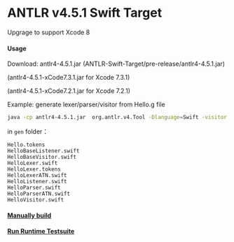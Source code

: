 
# ANTLR v4.5.1 Swift Target
Upgrage to support Xcode 8

#### Usage
Download: antlr4-4.5.1.jar (ANTLR-Swift-Target/pre-release/antlr4-4.5.1.jar)  

(antlr4-4.5.1-xCode7.3.1.jar for Xcode 7.3.1)

(antlr4-4.5.1-xCode7.2.1.jar for Xcode 7.2.1)

Example: generate lexer/parser/visitor from Hello.g file

```bash
java -cp antlr4-4.5.1.jar  org.antlr.v4.Tool -Dlanguage=Swift -visitor -o gen Hello.g4
```

in `gen` folder：

``` 
Hello.tokens
HelloBaseListener.swift
HelloBaseVisitor.swift
HelloLexer.swift
HelloLexer.tokens
HelloLexerATN.swift
HelloListener.swift
HelloParser.swift
HelloParserATN.swift
HelloVisitor.swift 
```

#### [Manually build](https://github.com/janyou/ANTLR-Swift-Target/blob/master/ManuallyBuild.md)
#### [Run Runtime Testsuite](https://github.com/janyou/ANTLR-Swift-Target/blob/master/RuntimeTestsuite.md)